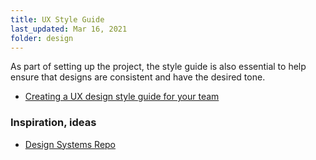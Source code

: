 ```yaml
---
title: UX Style Guide
last_updated: Mar 16, 2021
folder: design
---
```


As part of setting up the project, the style guide is also essential to help ensure that designs are consistent and have the desired tone.

* [Creating a UX design style guide for your team](https://uxplanet.org/creating-a-ux-design-style-guide-for-your-team-e756210865a4)


### Inspiration, ideas

* [Design Systems Repo](https://designsystemsrepo.com/)

